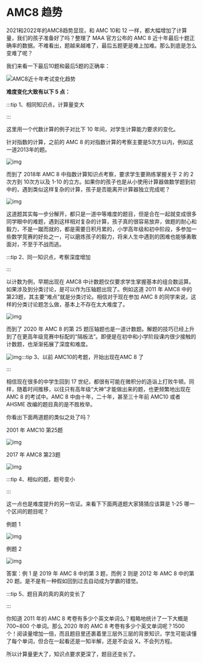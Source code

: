 # AMC8 趋势

2021和2022年的AMC8趋势显现，和 AMC 10和 12 一样，都大幅增加了计算量，我们的孩子准备好了吗？整理了 MAA 官方公布的 AMC 8 近十年最后十题正确率的数据。不难看出，题越来越难了，最后五题更是难上加难。那么到底是怎么变难了呢？

我们来看一下最后10题和最后5题的正确率：

![AMC8近十年考试变化趋势](https://paanggi-1256981020.cos.ap-shenzhen-fsi.myqcloud.com/img/v2-1a0d99f5d2ec4e10ff0d605d197ba771_1440w-165918922539524.jpg)

**难度变化大致有以下 5 点：**

:::tip 1、相同知识点，计算量变大

:::

这里用一个代数计算的例子对比下 10 年间，对学生计算能力要求的变化。

针对指数的计算，之前的 AMC 8 的对指数计算的考察主要是5次方以内，例如这一道2013年的题。

![img](https://paanggi-1256981020.cos.ap-shenzhen-fsi.myqcloud.com/img/v2-fd369b747200979fb9801d191eac4a4b_1440w.jpg)

而到了 2018年 AMC 8 中指数计算知识点考察，要求学生要熟练掌握关于 2 的 2 次方到 10次方以及 1-10 的立方。如果你的孩子也是从小使用计算器做数学题到初中的，遇到类似这样复杂的计算，孩子是否能离开计算器独立完成呢？

![img](https://paanggi-1256981020.cos.ap-shenzhen-fsi.myqcloud.com/img/v2-6ab22e5c175ff6f5ca88f65b8689bab6_1440w.jpg)

这道题其实每一步分解开，都只是一道中等难度的题目，但是合在一起就变成很多同学眼中的难题，遇到这样相对复杂的计算，孩子真的很容易放弃，做题的耐心和毅力，不是一蹴而就的，都是需要日积月累的，小学高年级和初中阶段，多参加一些数学竞赛的好处之一，可以磨炼孩子的毅力，将来人生中遇到的困难也能够勇敢面对，不至于不战而逃。

:::tip 2、同一知识点，考察深度增加

:::

以计数为例，早期出现在 AMC8 中计数题仅仅要求学生掌握基本的组合数运算。如果涉及到分类讨论，是可以作为压轴题出现了。例如这道 2011 年 AMC8 中的第23题，其主要“难点”就是分类讨论。相信对于现在参加 AMC 8 的同学来说，这样的分类讨论题怎么做，基本上不存在太大难度了。

![img](https://paanggi-1256981020.cos.ap-shenzhen-fsi.myqcloud.com/img/v2-492c21df00e8aa34e454c250a37fdc20_1440w.jpg)

而到了 2020 年 AMC 8 的第 25 题压轴题也是一道计数题。解题的技巧已经上升到了在更高年级竞赛中标配的“隔板法”。即便是在初中和小学阶段课内很少接触的计数题，也渐渐拓展了深度和难度。

![img](https://paanggi-1256981020.cos.ap-shenzhen-fsi.myqcloud.com/img/v2-0d9087ddddd84aae91aa2ae167f0fce7_1440w.jpg):::tip 3、以前 AMC10的考题，开始出现在AMC 8 了

:::

相信现在很多的中学生回到 17 世纪，都很有可能在微积分的造诣上打败牛顿。同样，随着时间推移，以往只有高年级“大神”才能做出来的题，也更频繁地出现在 AMC 8 的考试中。AMC 8 中由十年，二十年，甚至三十年前 AMC10 或者 AHSME 改编的题目真的是不胜枚举。

你看出下面两道题的类似之处了吗？

2001 年 AMC10 第25题

![img](https://paanggi-1256981020.cos.ap-shenzhen-fsi.myqcloud.com/img/v2-4da5ecd39a95a111042755f71b2f4949_1440w.jpg)

2017 年 AMC8 第23题

![img](https://paanggi-1256981020.cos.ap-shenzhen-fsi.myqcloud.com/img/v2-2d668245eb031ae343b4d00614642d14_1440w.jpg)

:::tip 4、相似的题，题号变小

:::

这一点也是难度提升的另一佐证。来看下下面两道题大家猜猜应该算是 1-25 哪一个区间的题目呢？

例题 1

![img](https://paanggi-1256981020.cos.ap-shenzhen-fsi.myqcloud.com/img/v2-da45fb4b283152f7e6e3f1deb420dc6a_1440w.jpg)

例题 2

![img](https://paanggi-1256981020.cos.ap-shenzhen-fsi.myqcloud.com/img/v2-e25166c3c5023ac5a7b177bfa113a31a_1440w-16593623162141.jpg)

答案：例 1 是 2019 年 AMC 8 中的第 3 题，而例 2 则是 2012 年 AMC 8 中的第 20 题。是不是有一种假如回到过去自动成为学霸的错觉。

:::tip 5、题目真的真的真的变长了

:::

你知道 2011 年的 AMC 8 考卷有多少个英文单词么？粗略地统计了一下大概是 700~800 个单词。那么 2020 年的 AMC 8 考卷有多少个英文单词呢？1500 个！阅读量增加一倍，而且题目里还裹着里三层外三层的背景知识，学生可能读懂了每个单词，但合在一起看还是一知半解，还是不会设 X，不会列方程。

所以计算量更大了，知识点要求更深了，题目还变长了。